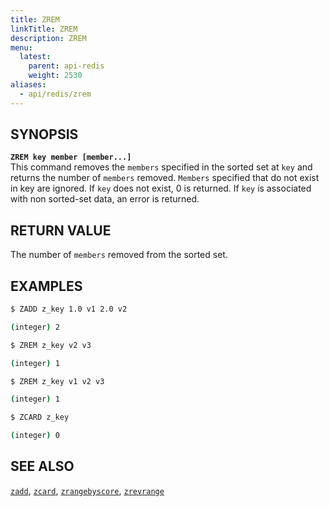 ```yaml
---
title: ZREM
linkTitle: ZREM
description: ZREM
menu:
  latest:
    parent: api-redis
    weight: 2530
aliases:
  - api/redis/zrem
---
```


## SYNOPSIS
<b>`ZREM key member [member...]`</b><br>
This command removes the `members` specified in the sorted set at `key` and returns the number of `members` removed.
`Members` specified that do not exist in key are ignored. If `key` does not exist, 0 is returned.
If `key` is associated with non sorted-set data, an error is returned.

## RETURN VALUE

The number of `members` removed from the sorted set.

## EXAMPLES
```{.sh .copy .separator-dollar}
$ ZADD z_key 1.0 v1 2.0 v2
```
```sh
(integer) 2
```
```{.sh .copy .separator-dollar}
$ ZREM z_key v2 v3
```
```sh
(integer) 1
```
```{.sh .copy .separator-dollar}
$ ZREM z_key v1 v2 v3
```
```sh
(integer) 1
```
```{.sh .copy .separator-dollar}
$ ZCARD z_key
```
```sh
(integer) 0
```
## SEE ALSO
[`zadd`](../zadd/), [`zcard`](../zcard/), [`zrangebyscore`](../zrangebyscore/), [`zrevrange`](../zrevrange)
